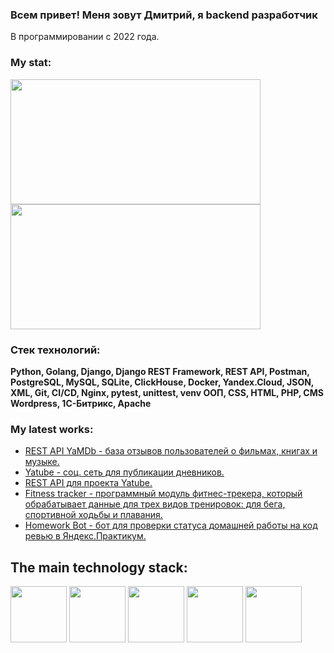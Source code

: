 ### Всем привет! Меня зовут Дмитрий, я backend разработчик
В программировании с 2022 года.

### My stat:
<div>
<a href="https://github-readme-stats.vercel.app/api?username=wisphes&hide=contribs&show_icons=true&theme=dark">
  <img  align="center" height="200" width="400" style="margin-right: 10px" src="https://github-readme-stats.vercel.app/api?username=wisphes&hide=contribs&show_icons=true&theme=dark" />
</a>
<a href="https://github-readme-stats.vercel.app/api/top-langs/?username=wisphes&layout=compact&theme=dark">
  <img align="center" height="200" width="400" src="https://github-readme-stats.vercel.app/api/top-langs/?username=wisphes&layout=compact&theme=dark" />
</a>
</div>

### Стек технологий:
**Python, Golang, Django, Django REST Framework, REST API, Postman, PostgreSQL, MySQL, SQLite, ClickHouse,  Docker, Yandex.Cloud, JSON, XML, Git, CI/CD, Nginx, pytest, unittest, venv ООП, CSS, HTML, PHP, CMS Wordpress, 1С-Битрикс, Apache**


### My latest works:
<!-- START -->
- [REST API YaMDb - база отзывов пользователей о фильмах, книгах и музыке.](https://github.com/WispHes/api_yamdb)
- [Yatube - соц. сеть для публикации дневников.](https://github.com/WispHes/hw05_final)
- [REST API для проекта Yatube.](https://github.com/WispHes/api_final_yatube)
- [Fitness tracker - программный модуль фитнес-трекера, который обрабатывает данные для трех видов тренировок: для бега,    спортивной ходьбы и плавания.](https://github.com/WispHes/hw_python_oop)
- [Homework Bot - бот для проверки статуса домашней работы на код ревью в Яндекс.Практикум.](https://github.com/WispHes/homework_bot)
<!-- END -->

## The main technology stack:
<div>
  <img height="90" src="https://cdn.jsdelivr.net/gh/devicons/devicon/icons/python/python-original-wordmark.svg" />
  <img height="90" src="https://cdn.jsdelivr.net/gh/devicons/devicon/icons/go/go-original.svg" />
  <img height="90"  src="https://cdn.jsdelivr.net/gh/devicons/devicon/icons/django/django-plain.svg" />
  <img  height="90"src="https://cdn.jsdelivr.net/gh/devicons/devicon/icons/postgresql/postgresql-original.svg" />
  <img height="90" src="https://cdn.jsdelivr.net/gh/devicons/devicon/icons/docker/docker-original.svg" />
</div>

